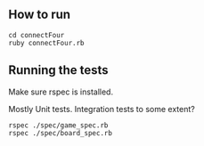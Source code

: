 ## How to run
```
cd connectFour
ruby connectFour.rb
```

## Running the tests
Make sure rspec is installed.

Mostly Unit tests. Integration tests to some extent?
```
rspec ./spec/game_spec.rb
rspec ./spec/board_spec.rb
```